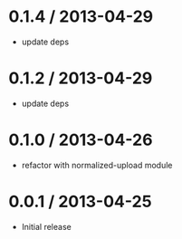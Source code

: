 
0.1.4 / 2013-04-29 
==================

  * update deps

0.1.2 / 2013-04-29 
==================

  * update deps

0.1.0 / 2013-04-26 
==================

  * refactor with normalized-upload module

0.0.1 / 2013-04-25 
==================

  * Initial release 
